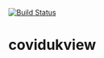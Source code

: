 [![Build Status](https://travis-ci.com/exentriquesolutions/covidukview.svg?branch=main)](https://travis-ci.com/exentriquesolutions/covidukview)

# covidukview
